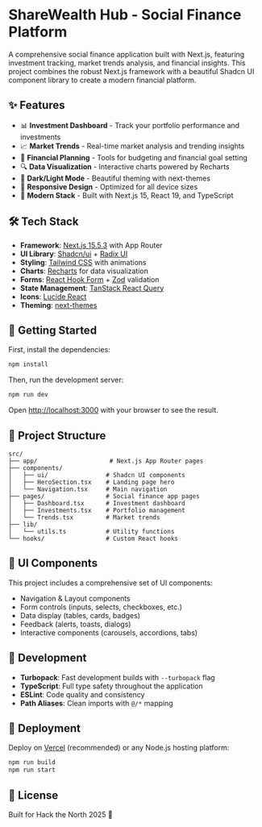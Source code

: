 # ShareWealth Hub - Social Finance Platform

A comprehensive social finance application built with Next.js, featuring investment tracking, market trends analysis, and financial insights. This project combines the robust Next.js framework with a beautiful Shadcn UI component library to create a modern financial platform.

## ✨ Features

- 📊 **Investment Dashboard** - Track your portfolio performance and investments
- 📈 **Market Trends** - Real-time market analysis and trending insights  
- 🎯 **Financial Planning** - Tools for budgeting and financial goal setting
- 🔍 **Data Visualization** - Interactive charts powered by Recharts
- 🌙 **Dark/Light Mode** - Beautiful theming with next-themes
- 📱 **Responsive Design** - Optimized for all device sizes
- 🚀 **Modern Stack** - Built with Next.js 15, React 19, and TypeScript

## 🛠️ Tech Stack

- **Framework**: [Next.js 15.5.3](https://nextjs.org) with App Router
- **UI Library**: [Shadcn/ui](https://ui.shadcn.com/) + [Radix UI](https://radix-ui.com/)
- **Styling**: [Tailwind CSS](https://tailwindcss.com/) with animations
- **Charts**: [Recharts](https://recharts.org/) for data visualization  
- **Forms**: [React Hook Form](https://react-hook-form.com/) + [Zod](https://zod.dev/) validation
- **State Management**: [TanStack React Query](https://tanstack.com/query)
- **Icons**: [Lucide React](https://lucide.dev/)
- **Theming**: [next-themes](https://github.com/pacocoursey/next-themes)

## 🚀 Getting Started

First, install the dependencies:

```bash
npm install
```

Then, run the development server:

```bash
npm run dev
```

Open [http://localhost:3000](http://localhost:3000) with your browser to see the result.

## 📁 Project Structure

```
src/
├── app/                    # Next.js App Router pages
├── components/
│   ├── ui/                # Shadcn UI components
│   ├── HeroSection.tsx    # Landing page hero
│   └── Navigation.tsx     # Main navigation
├── pages/                 # Social finance app pages
│   ├── Dashboard.tsx      # Investment dashboard
│   ├── Investments.tsx    # Portfolio management
│   └── Trends.tsx         # Market trends
├── lib/
│   └── utils.ts           # Utility functions
└── hooks/                 # Custom React hooks
```

## 🎨 UI Components

This project includes a comprehensive set of UI components:

- Navigation & Layout components
- Form controls (inputs, selects, checkboxes, etc.)
- Data display (tables, cards, badges)
- Feedback (alerts, toasts, dialogs)
- Interactive components (carousels, accordions, tabs)

## 🔧 Development

- **Turbopack**: Fast development builds with `--turbopack` flag
- **TypeScript**: Full type safety throughout the application  
- **ESLint**: Code quality and consistency
- **Path Aliases**: Clean imports with `@/*` mapping

## 🚀 Deployment

Deploy on [Vercel](https://vercel.com/new) (recommended) or any Node.js hosting platform:

```bash
npm run build
npm run start
```

## 📄 License

Built for Hack the North 2025 🍁